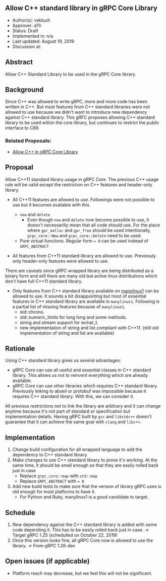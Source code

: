Allow C++ standard library in gRPC Core Library
----
* Author(s): veblush
* Approver: a11r
* Status: Draft
* Implemented in: n/a
* Last updated: August 19, 2019
* Discussion at: <TBD>

## Abstract

Allow C++ Standard Library to be used in the gRPC Core library.

## Background

Since C++ was allowed to write gRPC, more and more code has been written in C++.
But most features from C++ standard libraries were not allowed to use because
we didn't want to introduce new dependency against C++ standard library.
This gRFC proposes allowing C++ standard library to be used within the core
library, but continues to restrict the public interface to C89.

### Related Proposals:

* [Allow C++ in gRPC Core Library](L6-core-allow-cpp.md)

## Proposal

Allow C++11 standard library usage in gRPC Core. The previous C++ usage rule
will be valid except the restriction on C++ features and header-only library.

- All C++11 features are allowed to use. Followings were not possible to use
  but it becomes availabie with this.
  - `new` and `delete`
    - Even though `new` and `delete` now become possible to use, it doesn't
      necessarilly mean that all code should use.
      For the place where `gpr_malloc` and `gpr_free` should be used
      intentionally, `grpc_core::New` and `grpc_core::Delete` need to be
      used.
  - Pure virtual functions.
    Regular form `= 0` can be used instead of `GRPC_ABSTRACT`

- All features from C++11 standard library are allowed to use.
  Previosuly only header-only features were allowed to use.

There are caveats since gRPC wrapped library are being distributed as a binary
form and still there are many old but active linux distributions which don't
have full C++11 standard library.

- Only features from C++ standard library available on
  [manylinux1](https://www.python.org/dev/peps/pep-0513)
  can be allowed to use. It sounds a bit disappointing but most of essential
  features in C++ standard library are available in `manylinux1`.
  Following is a partial list of missing features because of `manylinux1`.
  - std::chrono.
  - std::numeric_limits for long long and some methods.
  - string and stream support for wchar_t.
  - new implementation of string and list compliant with C++11.
    (still old implementation of string and list are available)

## Rationale

Using C++ standard library gives us several advantages:
- gRPC Core can use all useful and essential classes in C++ standard library.
  This allows us not to reinvent everything which are already available.
- gRPC Core can use other libraries which requires C++ standard library.
  Previously linking to abseil or protobuf was impossible because it requires C++
  standard library. With this, we can consider it.

All previous restrictions not to link the library are arbitrary and it can
change anytime because it's not part of standard or specification but
implementation details. Having gRPC built by `gcc` and `libstdc++` doesn't
guarantee that it can achieve the same goal with `clang` and `libc++`.

## Implementation

1. Change build configuration for all wrapped language to add the dependency
   to C++ standard library.
2. Make changes to use C++ standard library to prove it's working.
   At the same time, it should be small enough so that they are easily
   rolled back just in case
   - Replace `grpc_core::map` with `std::map`
   - Replace `GRPC_ABSTRACT` with `= 0`
3. Add new build tests to make sure that the version of library gRPC uses
   is old enough for most platforms to have it.
   - For Python and Ruby, manylinux1 is a good candidate to target.

## Schedule

1. New dependency against the C++ standard library is added with
   some code depending it. This has to be easily rolled back just in case.
   -> Target gRPC 1.25 (schedulled on October 22, 2019)
2. Once this version looks fine, all gRPC Core now is allowed to use the library.
   -> From gRPC 1.26-dev

## Open issues (if applicable)

- Platform reach may decrease, but we feel this will not be significant.

